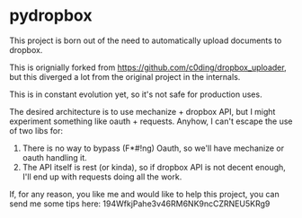 pydropbox
=========

This project is born out of the need to automatically upload documents to dropbox.

This is orignially forked from https://github.com/c0ding/dropbox_uploader, but this diverged a lot from the original project in the internals.

This is in constant evolution yet, so it's not safe for production uses.

The desired architecture is to use mechanize + dropbox API, but I might experiment something like oauth + requests.
Anyhow, I can't escape the use of two libs for:
  1) There is no way to bypass (F*#!ng) Oauth, so we'll have mechanize or oauth handling it.
  2) The API itself is rest (or kinda), so if dropbox API is not decent enough, I'll end up with requests doing all the work.
  
If, for any reason, you like me and would like to help this project, you can send me some tips here:
194WfkjPahe3v46RM6NK9ncCZRNEU5KRg9
